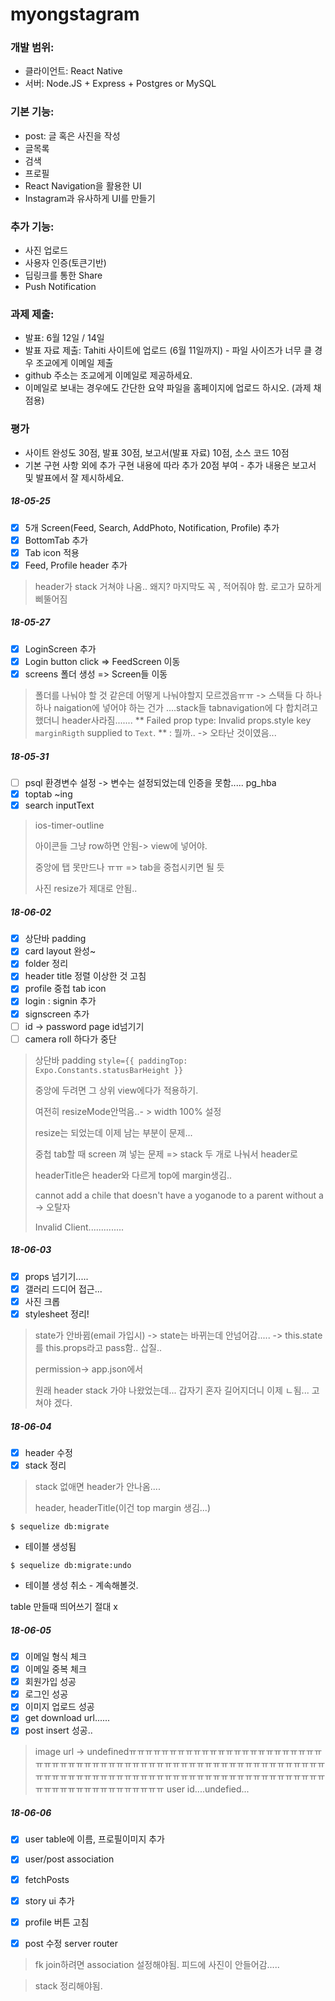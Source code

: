 # myongstagram

### 개발 범위:

- 클라이언트: React Native
- 서버: Node.JS + Express + Postgres or MySQL

### 기본 기능:

- post: 글 혹은 사진을 작성
- 글목록
- 검색
- 프로필
- React Navigation을 활용한 UI
- Instagram과 유사하게 UI를 만들기

### 추가 기능:

- 사진 업로드
- 사용자 인증(토큰기반)
- 딥링크를 통한 Share
- Push Notification

### 과제 제출:

- 발표: 6월 12일 / 14일
- 발표 자료 제출: Tahiti 사이트에 업로드 (6월 11일까지) - 파일 사이즈가 너무 클 경우 조교에게 이메일 제출
- github 주소는 조교에게 이메일로 제공하세요.
- 이메일로 보내는 경우에도 간단한 요약 파일을 홈페이지에 업로드 하시오. (과제 채점용)

### 평가

- 사이트 완성도 30점, 발표 30점, 보고서(발표 자료) 10점, 소스 코드 10점
- 기본 구현 사항 외에 추가 구현 내용에 따라 추가 20점 부여 - 추가 내용은 보고서 및 발표에서 잘 제시하세요.


##### 18-05-25
 - [x] 5개 Screen(Feed, Search, AddPhoto, Notification, Profile) 추가
 - [x] BottomTab 추가
 - [x] Tab icon 적용
 - [x] Feed, Profile header 추가

> header가 stack 거쳐야 나옴.. 왜지?
> 마지막도 꼭 , 적어줘야 함.
> 로고가 묘하게 삐뚤어짐


##### 18-05-27
 - [x] LoginScreen 추가
 - [x] Login button click => FeedScreen 이동
 - [x] screens 폴더 생성 => Screen들 이동

 > 폴더를 나눠야 할 것 같은데 어떻게 나눠야할지 모르겠음ㅠㅠ -> 스택들 다 하나하나 naigation에 넣어야 하는 건가
 > ....stack들 tabnavigation에 다 합치려고 했더니 header사라짐.......
 > ** Failed prop type: Invalid props.style key `marginRigth` supplied to `Text`. ** : 뭘까.. -> 오타난 것이였음...

##### 18-05-31

- [ ] psql 환경변수 설정 -> 변수는 설정되었는데 인증을 못함..... pg_hba
- [x] toptab ~ing
- [x] search inputText

> ios-timer-outline
>
> 아이콘들 그냥 row하면 안됨-> view에 넣어야.
>
> 중앙에 탭 못만드나 ㅠㅠ => tab을 중첩시키면 될 듯
>
> 사진 resize가 제대로 안됨..

##### 18-06-02 

- [x] 상단바 padding
- [x] card layout 완성~
- [x] folder 정리
- [x] header title 정렬 이상한 것 고침
- [x] profile 중첩 tab icon
- [x] login : signin 추가
- [x] signscreen 추가
- [ ] id -> password page id넘기기
- [ ] camera roll 하다가 중단

> 상단바 padding  `style={{ paddingTop: Expo.Constants.statusBarHeight }}`
>
> 중앙에 두려면 그 상위 view에다가 적용하기.
>
> 여전히 resizeMode안먹음..- > width 100% 설정
>
> resize는 되었는데 이제 남는 부분이 문제...
>
> 중첩 tab할 때 screen 껴 넣는 문제 => stack 두 개로 나눠서 header로
>
> headerTitle은 header와 다르게 top에 margin생김..
>
> cannot add a chile that doesn't have a yoganode to a parent without a -> 오탈자
>
> Invalid Client..............



##### 18-06-03

- [x] props 넘기기.....
- [x] 갤러리 드디어 접근...
- [x] 사진 크롭
- [x] stylesheet 정리!

> state가 안바뀜(email 가입시) -> state는 바뀌는데 안넘어감.....  -> this.state를 this.props라고 pass함.. 삽질..
>
> permission-> app.json에서 
>
> 원래 header stack 가야 나왔었는데... 갑자기 혼자 길어지더니 이제 ㄴ됨... 고쳐야 겠다.

##### 18-06-04

- [x] header 수정
- [x] stack 정리

> stack 없애면 header가 안나옴.... 
>
> header, headerTitle(이건 top margin 생김...)



`$ sequelize db:migrate`

- 테이블 생성됨

`$ sequelize db:migrate:undo`

- 테이블 생성 취소 - 계속해볼것.

table 만들때 띄어쓰기 절대 x

##### 18-06-05
- [x] 이메일 형식 체크
- [x] 이메일 중복 체크
- [x] 회원가입 성공
- [x] 로그인 성공
- [x] 이미지 업로드 성공
- [x] get download url......
- [x] post insert 성공..

> image url -> undefinedㅠㅠㅠㅠㅠㅠㅠㅠㅠㅠㅠㅠㅠㅠㅠㅠㅠㅠㅠㅠㅠㅠㅠㅠㅠㅠㅠㅠㅠㅠㅠㅠㅠㅠㅠㅠㅠㅠㅠㅠㅠㅠㅠㅠㅠㅠㅠㅠㅠㅠㅠㅠㅠㅠㅠㅠㅠㅠㅠㅠㅠㅠㅠㅠㅠㅠㅠㅠㅠㅠㅠㅠㅠㅠㅠㅠㅠㅠㅠㅠㅠㅠㅠㅠㅠㅠㅠㅠㅠㅠㅠㅠㅠㅠㅠㅠㅠㅠㅠㅠㅠㅠㅠㅠㅠㅠㅠㅠㅠㅠㅠㅠ
> user id....undefied...

##### 18-06-06
- [x] user table에 이름, 프로필이미지 추가
- [x] user/post association
- [x] fetchPosts
- [x] story ui 추가
- [x] profile 버튼 고침
- [x] post 수정 server router


> fk join하려면 association 설정해야됨.
> 피드에 사진이 안들어감.....

> stack 정리해야됨.